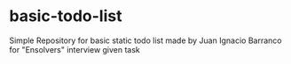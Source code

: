 # basic-todo-list
Simple Repository for basic static todo list made by Juan Ignacio Barranco for "Ensolvers" interview given task
